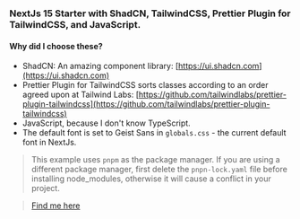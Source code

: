 ### NextJs 15 Starter with ShadCN, TailwindCSS, Prettier Plugin for TailwindCSS, and JavaScript.

#### Why did I choose these?

- ShadCN: An amazing component library: [https://ui.shadcn.com](https://ui.shadcn.com)
- Prettier Plugin for TailwindCSS sorts classes according to an order agreed upon at Tailwind Labs: [https://github.com/tailwindlabs/prettier-plugin-tailwindcss](https://github.com/tailwindlabs/prettier-plugin-tailwindcss)
- JavaScript, because I don't know TypeScript.
- The default font is set to Geist Sans in `globals.css` - the current default font in NextJs.

> This example uses `pnpm` as the package manager. If you are using a different package manager, first delete the `pnpn-lock.yaml` file before installing node_modules, otherwise it will cause a conflict in your project.

> [Find me here](https://youtube.com/tsbsankara)
